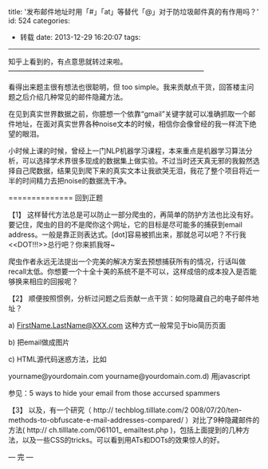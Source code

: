 title: '发布邮件地址时用「#」「at」等替代「@」对于防垃圾邮件真的有作用吗？'
id: 524
categories:
  - 转载
date: 2013-12-29 16:20:07
tags:
---

知乎上看到的，有点意思就转过来啦。
————————————————————————————

看得出来题主很有想法也很聪明，但 too simple。我来贡献点干货，回答楼主问题之后介绍几种常见的邮件隐藏方法。

在见到真实世界数据之前，你臆想一个依靠“gmail”关键字就可以准确抓取一个邮件地址，在面对真实世界各种noise文本的时候，相信你会像曾经的我一样流下绝望的眼泪。

小时候上课的时候，曾经上一门NLP机器学习课程，本来重点是机器学习算法分析，可以选择学术界很多现成的数据集上做实验。不过当时还天真无邪的我毅然选择自己爬数据，结果见到爬下来的真实文本让我欲哭无泪，我花了整个项目将近一半的时间精力去把noise的数据洗干净。

==============
回到正题
<!--more -->

【1】
这样替代方法总是可以防止一部分爬虫的，再简单的防护方法也比没有好。要记住，爬虫的目的不是爬你这个网址，它的目标是尽可能多的捕获到email address。一般是靠正则表达式。[dot]容易被抓出来，那就<dot>总可以吧？<dot>不行我<<DOT!!!>>总行吧？你来抓我呀~

爬虫作者永远无法提出一个完美的解决方案去预想捕获所有的情况，行话叫做recall太低。你想要一个十全十美的系统不是不可以，这样成倍的成本投入是否能够换来相应的回报呢？

【2】
顺便按照惯例，分析过问题之后贡献一点干货：如何隐藏自己的电子邮件地址？

a) FirstName.LastName@XXX.com 这种方式一般常见于bio简历页面

b) 把email做成图片

c) HTML源代码迷惑方法，比如

yourname<!-- >@. -->@<!-- >@. -->yourdomain<!-- >@. -->.<!-- >@. -->com yourname&#64;yourdomain&#46;com.d) 用javascript 
<script language=javascript><!--var contact = "Contact us"var email = "yourname"var emailHost = "yourdomain.com"document.write("[" + contact + "]( + )" + ".")//--></script> 

参见：5 ways to hide your email from those accursed spammers 

【3】 
以及，有一个研究（ http:// techblog.tilllate.com/2 008/07/20/ten-methods-to-obfuscate-e-mail-addresses-compared/ ）对比了9种隐藏邮件的方法( http:// ch.tilllate.com/061101_ emailtest.php )，包括上面提到的几种方法，以及一些CSS的tricks。可以看到用ATs和DOTs的效果惊人的好。

— 完 — 